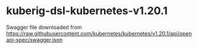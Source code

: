 # kuberig-dsl-kubernetes-v1.20.1

Swagger file downloaded from https://raw.githubusercontent.com/kubernetes/kubernetes/v1.20.1/api/openapi-spec/swagger.json
